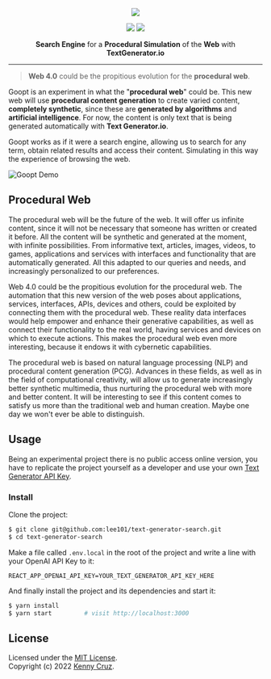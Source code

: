 <div align="center">
  
![](./src/assets/logo.png)
  
![](https://img.shields.io/github/license/jokenox/Goopt?color=blue) ![](https://img.shields.io/badge/PRs-welcome-orange)
  
**Search Engine** for a **Procedural Simulation** of the **Web** with **TextGenerator.io**
  
</div>

---

> **Web 4.0** could be the propitious evolution for the **procedural web**.

Goopt is an experiment in what the "**procedural web**" could be. This new web will use **procedural content generation** to create varied content, **completely synthetic**, since these are **generated by algorithms** and **artificial intelligence**. For now, the content is only text that is being generated automatically with **Text Generator.io**.

Goopt works as if it were a search engine, allowing us to search for any term, obtain related results and access their content. Simulating in this way the experience of browsing the web.

![Goopt Demo](./src/assets/demo.gif)

## Procedural Web

The procedural web will be the future of the web. It will offer us infinite content, since it will not be necessary that someone has written or created it before. All the content will be synthetic and generated at the moment, with infinite possibilities. From informative text, articles, images, videos, to games, applications and services with interfaces and functionality that are automatically generated. All this adapted to our queries and needs, and increasingly personalized to our preferences.

Web 4.0 could be the propitious evolution for the procedural web. The automation that this new version of the web poses about applications, services, interfaces, APIs, devices and others, could be exploited by connecting them with the procedural web. These reality data interfaces would help empower and enhance their generative capabilities, as well as connect their functionality to the real world, having services and devices on which to execute actions. This makes the procedural web even more interesting, because it endows it with cybernetic capabilities.

The procedural web is based on natural language processing (NLP) and procedural content generation (PCG). Advances in these fields, as well as in the field of computational creativity, will allow us to generate increasingly better synthetic multimedia, thus nurturing the procedural web with more and better content. It will be interesting to see if this content comes to satisfy us more than the traditional web and human creation. Maybe one day we won't ever be able to distinguish.

## Usage

Being an experimental project there is no public access online version, you have to replicate the project yourself as a developer and use your own [Text Generator API Key](https://text-generator.io/).

### Install

Clone the project:

```bash
$ git clone git@github.com:lee101/text-generator-search.git
$ cd text-generator-search
```

Make a file called ```.env.local``` in the root of the project and write a line with your OpenAI API Key to it:

```
REACT_APP_OPENAI_API_KEY=YOUR_TEXT_GENERATOR_API_KEY_HERE
```

And finally install the project and its dependencies and start it:

```bash
$ yarn install
$ yarn start         # visit http://localhost:3000
```

## License
Licensed under the [MIT License](./LICENSE).<br/>
Copyright (c) 2022 [Kenny Cruz](https://github.com/jokenox).
